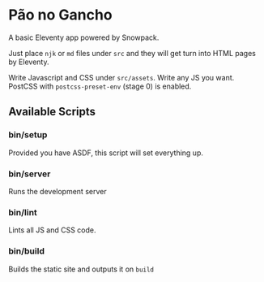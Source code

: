 # Pão no Gancho

A basic Eleventy app powered by Snowpack.

Just place `njk` or `md` files under `src` and they will get turn into HTML pages by Eleventy.

Write Javascript and CSS under `src/assets`. Write any JS you want. PostCSS with `postcss-preset-env` (stage 0) is enabled.

## Available Scripts

### bin/setup

Provided you have ASDF, this script will set everything up.

### bin/server

Runs the development server

### bin/lint

Lints all JS and CSS code.

### bin/build

Builds the static site and outputs it on `build`
